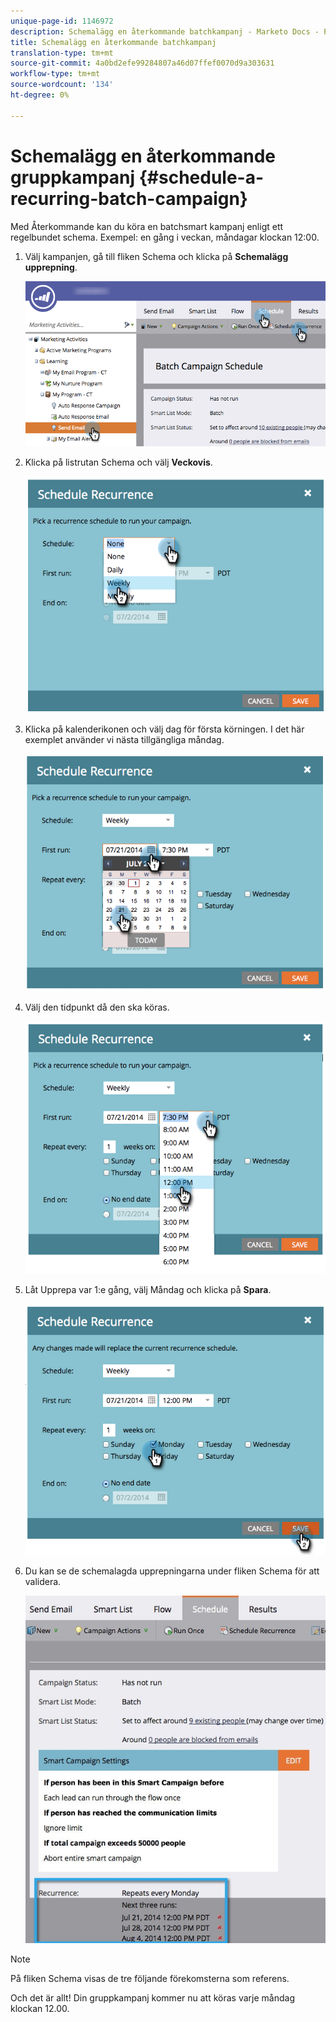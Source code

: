 ```yaml
---
unique-page-id: 1146972
description: Schemalägg en återkommande batchkampanj - Marketo Docs - Produktdokumentation
title: Schemalägg en återkommande batchkampanj
translation-type: tm+mt
source-git-commit: 4a0bd2efe99284807a46d07ffef0070d9a303631
workflow-type: tm+mt
source-wordcount: '134'
ht-degree: 0%

---
```



# Schemalägg en återkommande gruppkampanj {#schedule-a-recurring-batch-campaign}

Med Återkommande kan du köra en batchsmart kampanj enligt ett regelbundet schema. Exempel: en gång i veckan, måndagar klockan 12:00.

1. Välj kampanjen, gå till fliken Schema och klicka på **Schemalägg upprepning**.

   ![](assets/recurrencehands-sendemail.png)

1. Klicka på listrutan Schema och välj **Veckovis**.

   ![](assets/image2014-9-22-11-3a41-3a42.png)

1. Klicka på kalenderikonen och välj dag för första körningen. I det här exemplet använder vi nästa tillgängliga måndag.

   ![](assets/image2014-9-22-11-3a41-3a46.png)

1. Välj den tidpunkt då den ska köras.

   ![](assets/image2014-9-22-11-3a41-3a49.png)

1. Låt Upprepa var 1:e gång, välj Måndag och klicka på **Spara**.

   ![](assets/image2014-9-22-11-3a41-3a53.png)

1. Du kan se de schemalagda upprepningarna under fliken Schema för att validera.

   ![](assets/recurrence.jpg)

>[!NOTE]
>
>På fliken Schema visas de tre följande förekomsterna som referens.

Och det är allt! Din gruppkampanj kommer nu att köras varje måndag klockan 12.00.
